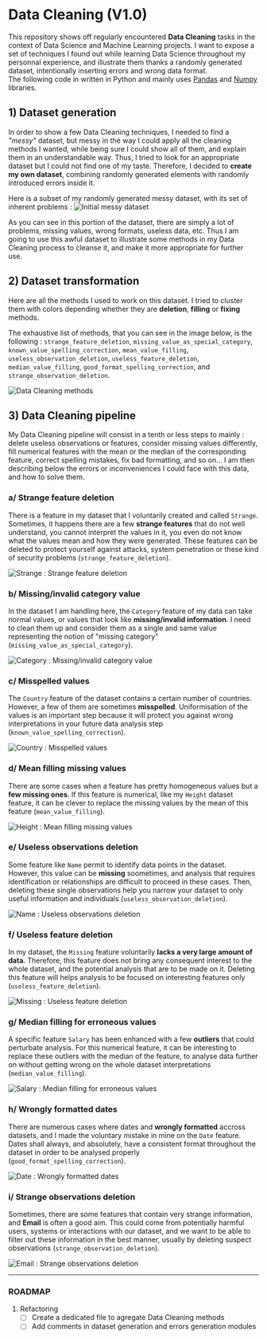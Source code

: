 # Data Cleaning (V1.0)

This repository shows off regularly encountered **Data Cleaning** tasks in the context of Data Science and Machine Learning projects. I want to expose a set of techniques I found out while learning Data Science throughout my personnal experience, and illustrate them thanks a randomly generated dataset, intentionally inserting errors and wrong data format.  
The following code in written in Python and mainly uses [Pandas](https://pandas.pydata.org/) and [Numpy](http://www.numpy.org/) libraries.

## 1) Dataset generation

In order to show a few Data Cleaning techniques, I needed to find a *"messy"* dataset, but messy in the way I could apply all the cleaning methods I wanted, while being sure I could show all of them, and explain them in an understandable way. Thus, I tried to look for an appropriate dataset but I could not find one of my taste. Therefore, I decided to **create my own dataset**, combining randomly generated elements with randomly introduced errors inside it.

Here is a subset of my randomly generated messy dataset, with its set of inherent problems :
![Initial messy dataset](images/initial_messy_dataset.png)

As you can see in this portion of the dataset, there are simply a lot of problems, missing values, wrong formats, useless data, etc. Thus I am going to use this awful dataset to illustrate some methods in my Data Cleaning process to cleanse it, and make it more appropriate for further use.

## 2) Dataset transformation

Here are all the methods I used to work on this dataset. I tried to cluster them with colors depending whether they are **deletion**, **filling** or **fixing** methods.

The exhaustive list of methods, that you can see in the image below, is the following : `strange_feature_deletion`, `missing_value_as_special_category`, `known_value_spelling_correction`, `mean_value_filling`, `useless_observation_deletion`, `useless_feature_deletion`, `median_value_filling`, `good_format_spelling_correction`, and `strange_observation_deletion`.

![Data Cleaning methods](images/data_cleaning_methods.png)

## 3) Data Cleaning pipeline

My Data Cleaning pipeline will consist in a tenth or less steps to mainly : delete useless observations or features, consider missing values differently, fill numerical features with the mean or the median of the corresponding feature, correct spelling mistakes, fix bad formatting, and so on... I am then describing below the errors or inconveniences I could face with this data, and how to solve them.

### a/ Strange feature deletion

There is a feature in my dataset that I voluntarily created and called `Strange`. Sometimes, it happens there are a few **strange features** that do not well understand, you cannot interpret the values in it, you even do not know what the values mean and how they were generated. These features can be deleted to protect yourself against attacks, system penetration or these kind of security problems (`strange_feature_deletion`).

![Strange : Strange feature deletion](images/strange_feature_deletion.png)

### b/ Missing/invalid category value

In the dataset I am handling here, the `Category` feature of my data can take normal values, or values that look like **missing/invalid information**. I need to clean them up and consider them as a single and same value representing the notion of "missing category" (`missing_value_as_special_category`).

![Category : Missing/invalid category value](images/missing_category_value.png)

### c/ Misspelled values

The `Country` feature of the dataset contains a certain number of countries. However, a few of them are sometimes **misspelled**. Uniformisation of the values is an important step because it will protect you against wrong interpretations in your future data analysis step (`known_value_spelling_correction`).

![Country : Misspelled values](images/misspelled_values.png)

### d/ Mean filling missing values

There are some cases when a feature has pretty homogeneous values but a **few missing ones**. If this feature is numerical, like my `Height` dataset feature, it can be clever to replace the missing values by the mean of this feature (`mean_value_filling`).

![Height : Mean filling missing values](images/mean_filling_value.png)

### e/ Useless observations deletion

Some feature like `Name` permit to identify data points in the dataset. However, this value can be **missing** soometimes, and analysis that requires identification or relationships are difficult to proceed in these cases. Then, deleting these single observations help you narrow your dataset to only useful information and individuals (`useless_observation_deletion`).

![Name : Useless observations deletion](images/useless_observations_deletion.png)

### f/ Useless feature deletion

In my dataset, the `Missing` feature voluntarily **lacks a very large amount of data**. Therefore, this feature does not bring any consequent interest to the whole dataset, and the potential analysis that are to be made on it. Deleting this feature will helps analysis to be focused on interesting features only (`useless_feature_deletion`).

![Missing : Useless feature deletion](images/useless_feature_deletion.png)

### g/ Median filling for erroneous values

A specific feature `Salary` has been enhanced with a few **outliers** that could perturbate analysis. For this numerical feature, it can be interesting to replace these outliers with the median of the feature, to analyse data further on without getting wrong on the whole dataset interpretations (`median_value_filling`).

![Salary : Median filling for erroneous values](images/median_filling_value.png)

### h/ Wrongly formatted dates

There are numerous cases where dates and **wrongly formatted** accross datasets, and I made the voluntary mistake in mine on the `Date` feature. Dates shall always, and absolutely, have a consistent format throughout the dataset in order to be analysed properly (`good_format_spelling_correction`).

![Date : Wrongly formatted dates](images/wrongly_formatted_dates.png)

### i/ Strange observations deletion

Sometimes, there are some features that contain very strange information, and **Email** is often a good aim. This could come from potentially harmful users, systems or interactions with our dataset, and we want to be able to filter out these information in the best manner, usually by deleting suspect observations (`strange_observation_deletion`).

![Email : Strange observations deletion](images/strange_observations_deletion.png)

---

### ROADMAP

1. Refactoring
   - [ ] Create a dedicated file to agregate Data Cleaning methods
   - [ ] Add comments in dataset generation and errors generation modules
